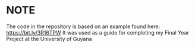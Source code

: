 # NOTE

The code in the repository is based on an example found here: https://bit.ly/3R16TPW
It was used as a guide for completing my Final Year Project at the University of Guyana
